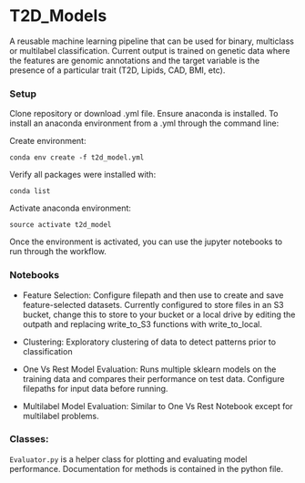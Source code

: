 # T2D_Models
A reusable machine learning pipeline that can be used for binary, multiclass or multilabel classification. Current output is trained on genetic data where the features are genomic annotations and the target variable is the presence of a particular trait (T2D, Lipids, CAD, BMI, etc). 

### Setup
Clone repository or download .yml file. Ensure anaconda is installed. To install an anaconda environment from a .yml through the command line:

Create environment:
```
conda env create -f t2d_model.yml
```

Verify all packages were installed with:
```
conda list
```

Activate anaconda environment:
```
source activate t2d_model
```

Once the environment is activated, you can use the jupyter notebooks to run through the workflow.

### Notebooks
  * Feature Selection: Configure filepath and then use to create and save feature-selected datasets. Currently configured to store files in an S3 bucket, change this to store to your bucket or a local drive by editing the outpath and replacing write_to_S3 functions with write_to_local. 

  * Clustering: Exploratory clustering of data to detect patterns prior to classification

  * One Vs Rest Model Evaluation: Runs multiple sklearn models on the training data and compares their performance on test data. Configure filepaths for input data before running. 

  * Multilabel Model Evaluation: Similar to One Vs Rest Notebook except for multilabel problems. 

### Classes:
`Evaluator.py` is a helper class for plotting and evaluating model performance. Documentation for methods is contained in the python file. 
